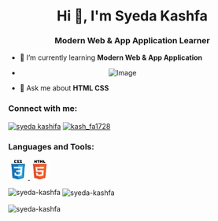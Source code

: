 <h1 align="center">Hi 👋, I'm Syeda Kashfa</h1>
<h3 align="center">Modern Web & App Application Learner</h3>

- 🌱 I’m currently learning **Modern Web & App Application**

- <img align="right" width="300px" alt="Image" src="https://github.com/user-attachments/assets/18107b79-3665-405a-b92c-6a2ace8a2235">


- 💬 Ask me about **HTML CSS**

<h3 align="left">Connect with me:</h3>
<p align="left">
<a href="https://www.linkedin.com/in/syeda-kashifa-1760201?utm_source=share&utm_compaign=share_via&utm_content=profile&utm_medium=android_app" target="blank"><img align="center" src="https://raw.githubusercontent.com/rahuldkjain/github-profile-readme-generator/master/src/images/icons/Social/linked-in-alt.svg" alt="syeda kashifa" height="30" width="40" /></a>
<a href="https://www.instagram.com/kash-fa1728=MWZkN2xINGtnbnMweQ==" target="blank"><img align="center" src="https://raw.githubusercontent.com/rahuldkjain/github-profile-readme-generator/master/src/images/icons/Social/instagram.svg" alt="kash_fa1728" height="30" width="40" /></a>
</p>

<h3 align="left">Languages and Tools:</h3>
<p align="left"> <a href="https://www.w3schools.com/css/" target="_blank" rel="noreferrer"> <img src="https://raw.githubusercontent.com/devicons/devicon/master/icons/css3/css3-original-wordmark.svg" alt="css3" width="40" height="40"/> </a> <a href="https://www.w3.org/html/" target="_blank" rel="noreferrer"> <img src="https://raw.githubusercontent.com/devicons/devicon/master/icons/html5/html5-original-wordmark.svg" alt="html5" width="40" height="40"/> </a> </p>

<p><img align="left" src="https://github-readme-stats.vercel.app/api/top-langs?username=syeda-kashfa&show_icons=true&locale=en&layout=compact" alt="syeda-kashfa" /></p>

<p>&nbsp;<img align="center" src="https://github-readme-stats.vercel.app/api?username=syeda-kashfa&show_icons=true&locale=en" alt="syeda-kashfa" /></p>

<p><img align="center" src="https://github-readme-streak-stats.herokuapp.com/?user=syeda-kashfa&" alt="syeda-kashfa" /></p>
